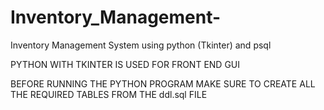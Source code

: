 # Inventory_Management-
Inventory Management System using python (Tkinter) and psql 


PYTHON WITH TKINTER IS USED FOR FRONT END GUI

BEFORE RUNNING THE PYTHON PROGRAM MAKE SURE TO CREATE ALL THE REQUIRED TABLES FROM THE ddl.sql FILE

